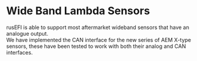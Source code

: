 # Wide Band Lambda Sensors 

rusEFI is able to support most aftermarket wideband sensors that have an analogue output.  
We have implemented the CAN interface for the new series of AEM X-type sensors, these have been tested to work with both their analog and CAN interfaces. 